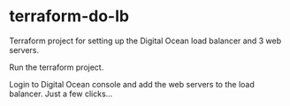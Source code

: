 # terraform-do-lb
Terraform project for setting up the Digital Ocean load balancer and 3 web servers.

Run the terraform project.

Login to Digital Ocean console and add the web servers to the load balancer.  Just a few clicks...